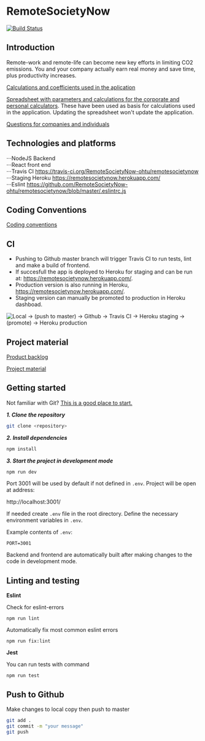# RemoteSocietyNow

[![Build Status](https://travis-ci.org/RemoteSocietyNow-ohtu/remotesocietynow.svg?branch=master)](https://travis-ci.org/RemoteSocietyNow-ohtu/remotesocietynow)

## Introduction ##

Remote-work and remote-life can become new key efforts in limiting CO2 emissions.
You and your company actually earn real money and save time, plus productivity increases.

[Calculations and coefficients used in the aplication](https://github.com/RemoteSocietyNow-ohtu/remotesocietynow/tree/master/server/services/calculations)

[Spreadsheet with parameters and calculations for the corporate and personal calculators](https://docs.google.com/spreadsheets/d/1Webbfedw-tmu-4WKUP6FB50YgrQR_gDCCqT1QPpErhA/edit#gid=0). These have been used as basis for calculations used in the application. Updating the spreadsheet won't update the application.

[Questions for companies and individuals](https://github.com/RemoteSocietyNow-ohtu/remotesocietynow/tree/master/server/services/questions)

## Technologies and platforms ##
⋅⋅⋅NodeJS Backend  
⋅⋅⋅React front end  
⋅⋅⋅Travis CI https://travis-ci.org/RemoteSocietyNow-ohtu/remotesocietynow  
⋅⋅⋅Staging Heroku https://remotesocietynow.herokuapp.com/  
⋅⋅⋅Eslint https://github.com/RemoteSocietyNow-ohtu/remotesocietynow/blob/master/.eslintrc.js

## Coding Conventions ##

[Coding conventions](./docs/conventions.md)

## CI ##
- Pushing to Github master branch will trigger Travis CI to run tests, lint and make a build of frontend. 
- If succesfull the app is deployed to Heroku for staging and can be run at: https://remotesocietynow.herokuapp.com/. 
- Production version is also running in Heroku, https://remotesocietynow.herokuapp.com/. 
- Staging version can manually be promoted to production in Heroku dashboad.

![Local -> (push to master) -> Github -> Travis CI -> Heroku staging -> (promote) -> Heroku production](https://github.com/RemoteSocietyNow-ohtu/remotesocietynow/docs/CI-flow.png)

## Project material ##
[Product backlog](https://docs.google.com/spreadsheets/d/1H6ewmum8H_-1ys8o97zC2eXteDIf6e95wRCZ0LieV_k/edit#gid=0)

[Project material](https://drive.google.com/drive/u/0/folders/1GVvuDHmdUf5uLAVlLryk453dS2npBOY0?ths=true)

## Getting started ##
Not familiar with Git? [This is a good place to start.](https://tkt-lapio.github.io/git-en/)

***1. Clone the repository***

```bash
git clone <repository>
```

***2. Install dependencies***

```bash
npm install
```

***3. Start the project in development mode***

```bash
npm run dev
```

Port 3001 will be used by default if not defined in `.env`. Project will be open at address:

http://localhost:3001/

If needed create `.env` file in the root directory. Define the necessary environment variables in `.env`.

Example contents of `.env`:

```
PORT=3001
```

Backend and frontend are automatically built after making changes to the code in development mode. 

## Linting and testing ##

**Eslint**

Check for eslint-errors

`npm run lint`

Automatically fix most common eslint errors

`npm run fix:lint`

**Jest**

You can run tests with command

`npm run test`

## Push to Github

Make changes to local copy then push to master
```bash
git add .
git commit -m "your message"
git push
```
